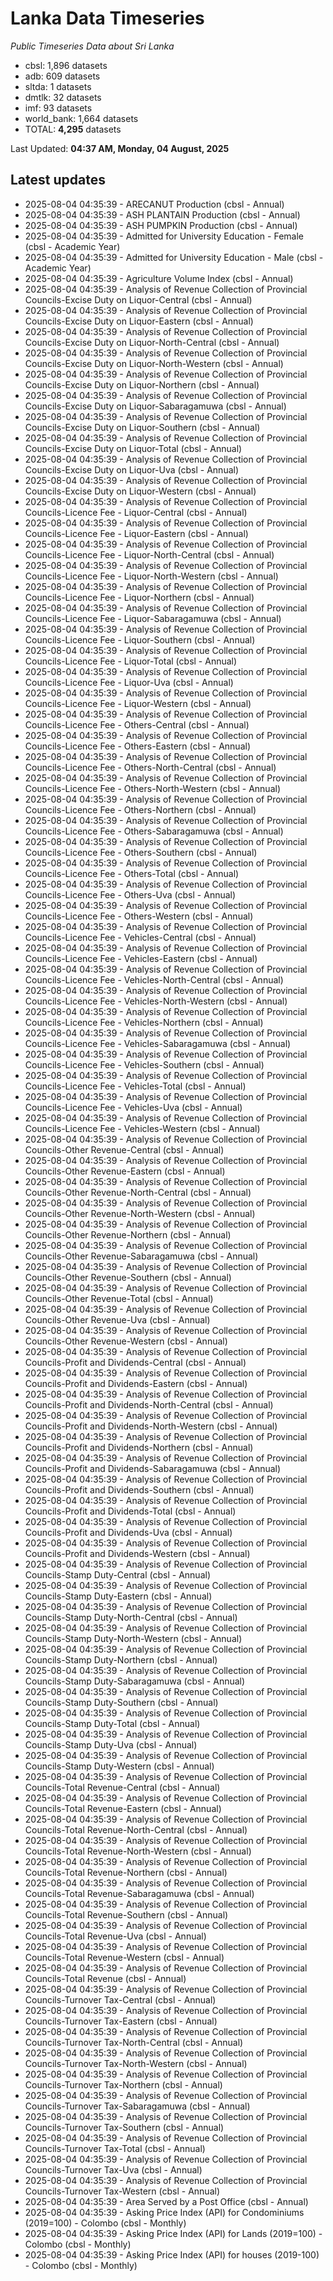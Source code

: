 # Lanka Data Timeseries
*Public Timeseries Data about Sri Lanka*

* cbsl: 1,896 datasets
* adb: 609 datasets
* sltda: 1 datasets
* dmtlk: 32 datasets
* imf: 93 datasets
* world_bank: 1,664 datasets
* TOTAL: **4,295** datasets

Last Updated: **04:37 AM, Monday, 04 August, 2025**

## Latest updates

* 2025-08-04 04:35:39 - ARECANUT Production (cbsl - Annual)
* 2025-08-04 04:35:39 - ASH PLANTAIN Production (cbsl - Annual)
* 2025-08-04 04:35:39 - ASH PUMPKIN Production (cbsl - Annual)
* 2025-08-04 04:35:39 - Admitted for University Education - Female (cbsl - Academic Year)
* 2025-08-04 04:35:39 - Admitted for University Education - Male (cbsl - Academic Year)
* 2025-08-04 04:35:39 - Agriculture Volume Index (cbsl - Annual)
* 2025-08-04 04:35:39 - Analysis of Revenue Collection of Provincial Councils-Excise Duty on Liquor-Central (cbsl - Annual)
* 2025-08-04 04:35:39 - Analysis of Revenue Collection of Provincial Councils-Excise Duty on Liquor-Eastern (cbsl - Annual)
* 2025-08-04 04:35:39 - Analysis of Revenue Collection of Provincial Councils-Excise Duty on Liquor-North-Central (cbsl - Annual)
* 2025-08-04 04:35:39 - Analysis of Revenue Collection of Provincial Councils-Excise Duty on Liquor-North-Western (cbsl - Annual)
* 2025-08-04 04:35:39 - Analysis of Revenue Collection of Provincial Councils-Excise Duty on Liquor-Northern (cbsl - Annual)
* 2025-08-04 04:35:39 - Analysis of Revenue Collection of Provincial Councils-Excise Duty on Liquor-Sabaragamuwa (cbsl - Annual)
* 2025-08-04 04:35:39 - Analysis of Revenue Collection of Provincial Councils-Excise Duty on Liquor-Southern (cbsl - Annual)
* 2025-08-04 04:35:39 - Analysis of Revenue Collection of Provincial Councils-Excise Duty on Liquor-Total (cbsl - Annual)
* 2025-08-04 04:35:39 - Analysis of Revenue Collection of Provincial Councils-Excise Duty on Liquor-Uva (cbsl - Annual)
* 2025-08-04 04:35:39 - Analysis of Revenue Collection of Provincial Councils-Excise Duty on Liquor-Western (cbsl - Annual)
* 2025-08-04 04:35:39 - Analysis of Revenue Collection of Provincial Councils-Licence Fee - Liquor-Central (cbsl - Annual)
* 2025-08-04 04:35:39 - Analysis of Revenue Collection of Provincial Councils-Licence Fee - Liquor-Eastern (cbsl - Annual)
* 2025-08-04 04:35:39 - Analysis of Revenue Collection of Provincial Councils-Licence Fee - Liquor-North-Central (cbsl - Annual)
* 2025-08-04 04:35:39 - Analysis of Revenue Collection of Provincial Councils-Licence Fee - Liquor-North-Western (cbsl - Annual)
* 2025-08-04 04:35:39 - Analysis of Revenue Collection of Provincial Councils-Licence Fee - Liquor-Northern (cbsl - Annual)
* 2025-08-04 04:35:39 - Analysis of Revenue Collection of Provincial Councils-Licence Fee - Liquor-Sabaragamuwa (cbsl - Annual)
* 2025-08-04 04:35:39 - Analysis of Revenue Collection of Provincial Councils-Licence Fee - Liquor-Southern (cbsl - Annual)
* 2025-08-04 04:35:39 - Analysis of Revenue Collection of Provincial Councils-Licence Fee - Liquor-Total (cbsl - Annual)
* 2025-08-04 04:35:39 - Analysis of Revenue Collection of Provincial Councils-Licence Fee - Liquor-Uva (cbsl - Annual)
* 2025-08-04 04:35:39 - Analysis of Revenue Collection of Provincial Councils-Licence Fee - Liquor-Western (cbsl - Annual)
* 2025-08-04 04:35:39 - Analysis of Revenue Collection of Provincial Councils-Licence Fee - Others-Central (cbsl - Annual)
* 2025-08-04 04:35:39 - Analysis of Revenue Collection of Provincial Councils-Licence Fee - Others-Eastern (cbsl - Annual)
* 2025-08-04 04:35:39 - Analysis of Revenue Collection of Provincial Councils-Licence Fee - Others-North-Central (cbsl - Annual)
* 2025-08-04 04:35:39 - Analysis of Revenue Collection of Provincial Councils-Licence Fee - Others-North-Western (cbsl - Annual)
* 2025-08-04 04:35:39 - Analysis of Revenue Collection of Provincial Councils-Licence Fee - Others-Northern (cbsl - Annual)
* 2025-08-04 04:35:39 - Analysis of Revenue Collection of Provincial Councils-Licence Fee - Others-Sabaragamuwa (cbsl - Annual)
* 2025-08-04 04:35:39 - Analysis of Revenue Collection of Provincial Councils-Licence Fee - Others-Southern (cbsl - Annual)
* 2025-08-04 04:35:39 - Analysis of Revenue Collection of Provincial Councils-Licence Fee - Others-Total (cbsl - Annual)
* 2025-08-04 04:35:39 - Analysis of Revenue Collection of Provincial Councils-Licence Fee - Others-Uva (cbsl - Annual)
* 2025-08-04 04:35:39 - Analysis of Revenue Collection of Provincial Councils-Licence Fee - Others-Western (cbsl - Annual)
* 2025-08-04 04:35:39 - Analysis of Revenue Collection of Provincial Councils-Licence Fee - Vehicles-Central (cbsl - Annual)
* 2025-08-04 04:35:39 - Analysis of Revenue Collection of Provincial Councils-Licence Fee - Vehicles-Eastern (cbsl - Annual)
* 2025-08-04 04:35:39 - Analysis of Revenue Collection of Provincial Councils-Licence Fee - Vehicles-North-Central (cbsl - Annual)
* 2025-08-04 04:35:39 - Analysis of Revenue Collection of Provincial Councils-Licence Fee - Vehicles-North-Western (cbsl - Annual)
* 2025-08-04 04:35:39 - Analysis of Revenue Collection of Provincial Councils-Licence Fee - Vehicles-Northern (cbsl - Annual)
* 2025-08-04 04:35:39 - Analysis of Revenue Collection of Provincial Councils-Licence Fee - Vehicles-Sabaragamuwa (cbsl - Annual)
* 2025-08-04 04:35:39 - Analysis of Revenue Collection of Provincial Councils-Licence Fee - Vehicles-Southern (cbsl - Annual)
* 2025-08-04 04:35:39 - Analysis of Revenue Collection of Provincial Councils-Licence Fee - Vehicles-Total (cbsl - Annual)
* 2025-08-04 04:35:39 - Analysis of Revenue Collection of Provincial Councils-Licence Fee - Vehicles-Uva (cbsl - Annual)
* 2025-08-04 04:35:39 - Analysis of Revenue Collection of Provincial Councils-Licence Fee - Vehicles-Western (cbsl - Annual)
* 2025-08-04 04:35:39 - Analysis of Revenue Collection of Provincial Councils-Other Revenue-Central (cbsl - Annual)
* 2025-08-04 04:35:39 - Analysis of Revenue Collection of Provincial Councils-Other Revenue-Eastern (cbsl - Annual)
* 2025-08-04 04:35:39 - Analysis of Revenue Collection of Provincial Councils-Other Revenue-North-Central (cbsl - Annual)
* 2025-08-04 04:35:39 - Analysis of Revenue Collection of Provincial Councils-Other Revenue-North-Western (cbsl - Annual)
* 2025-08-04 04:35:39 - Analysis of Revenue Collection of Provincial Councils-Other Revenue-Northern (cbsl - Annual)
* 2025-08-04 04:35:39 - Analysis of Revenue Collection of Provincial Councils-Other Revenue-Sabaragamuwa (cbsl - Annual)
* 2025-08-04 04:35:39 - Analysis of Revenue Collection of Provincial Councils-Other Revenue-Southern (cbsl - Annual)
* 2025-08-04 04:35:39 - Analysis of Revenue Collection of Provincial Councils-Other Revenue-Total (cbsl - Annual)
* 2025-08-04 04:35:39 - Analysis of Revenue Collection of Provincial Councils-Other Revenue-Uva (cbsl - Annual)
* 2025-08-04 04:35:39 - Analysis of Revenue Collection of Provincial Councils-Other Revenue-Western (cbsl - Annual)
* 2025-08-04 04:35:39 - Analysis of Revenue Collection of Provincial Councils-Profit and Dividends-Central (cbsl - Annual)
* 2025-08-04 04:35:39 - Analysis of Revenue Collection of Provincial Councils-Profit and Dividends-Eastern (cbsl - Annual)
* 2025-08-04 04:35:39 - Analysis of Revenue Collection of Provincial Councils-Profit and Dividends-North-Central (cbsl - Annual)
* 2025-08-04 04:35:39 - Analysis of Revenue Collection of Provincial Councils-Profit and Dividends-North-Western (cbsl - Annual)
* 2025-08-04 04:35:39 - Analysis of Revenue Collection of Provincial Councils-Profit and Dividends-Northern (cbsl - Annual)
* 2025-08-04 04:35:39 - Analysis of Revenue Collection of Provincial Councils-Profit and Dividends-Sabaragamuwa (cbsl - Annual)
* 2025-08-04 04:35:39 - Analysis of Revenue Collection of Provincial Councils-Profit and Dividends-Southern (cbsl - Annual)
* 2025-08-04 04:35:39 - Analysis of Revenue Collection of Provincial Councils-Profit and Dividends-Total (cbsl - Annual)
* 2025-08-04 04:35:39 - Analysis of Revenue Collection of Provincial Councils-Profit and Dividends-Uva (cbsl - Annual)
* 2025-08-04 04:35:39 - Analysis of Revenue Collection of Provincial Councils-Profit and Dividends-Western (cbsl - Annual)
* 2025-08-04 04:35:39 - Analysis of Revenue Collection of Provincial Councils-Stamp Duty-Central (cbsl - Annual)
* 2025-08-04 04:35:39 - Analysis of Revenue Collection of Provincial Councils-Stamp Duty-Eastern (cbsl - Annual)
* 2025-08-04 04:35:39 - Analysis of Revenue Collection of Provincial Councils-Stamp Duty-North-Central (cbsl - Annual)
* 2025-08-04 04:35:39 - Analysis of Revenue Collection of Provincial Councils-Stamp Duty-North-Western (cbsl - Annual)
* 2025-08-04 04:35:39 - Analysis of Revenue Collection of Provincial Councils-Stamp Duty-Northern (cbsl - Annual)
* 2025-08-04 04:35:39 - Analysis of Revenue Collection of Provincial Councils-Stamp Duty-Sabaragamuwa (cbsl - Annual)
* 2025-08-04 04:35:39 - Analysis of Revenue Collection of Provincial Councils-Stamp Duty-Southern (cbsl - Annual)
* 2025-08-04 04:35:39 - Analysis of Revenue Collection of Provincial Councils-Stamp Duty-Total (cbsl - Annual)
* 2025-08-04 04:35:39 - Analysis of Revenue Collection of Provincial Councils-Stamp Duty-Uva (cbsl - Annual)
* 2025-08-04 04:35:39 - Analysis of Revenue Collection of Provincial Councils-Stamp Duty-Western (cbsl - Annual)
* 2025-08-04 04:35:39 - Analysis of Revenue Collection of Provincial Councils-Total Revenue-Central (cbsl - Annual)
* 2025-08-04 04:35:39 - Analysis of Revenue Collection of Provincial Councils-Total Revenue-Eastern (cbsl - Annual)
* 2025-08-04 04:35:39 - Analysis of Revenue Collection of Provincial Councils-Total Revenue-North-Central (cbsl - Annual)
* 2025-08-04 04:35:39 - Analysis of Revenue Collection of Provincial Councils-Total Revenue-North-Western (cbsl - Annual)
* 2025-08-04 04:35:39 - Analysis of Revenue Collection of Provincial Councils-Total Revenue-Northern (cbsl - Annual)
* 2025-08-04 04:35:39 - Analysis of Revenue Collection of Provincial Councils-Total Revenue-Sabaragamuwa (cbsl - Annual)
* 2025-08-04 04:35:39 - Analysis of Revenue Collection of Provincial Councils-Total Revenue-Southern (cbsl - Annual)
* 2025-08-04 04:35:39 - Analysis of Revenue Collection of Provincial Councils-Total Revenue-Uva (cbsl - Annual)
* 2025-08-04 04:35:39 - Analysis of Revenue Collection of Provincial Councils-Total Revenue-Western (cbsl - Annual)
* 2025-08-04 04:35:39 - Analysis of Revenue Collection of Provincial Councils-Total Revenue (cbsl - Annual)
* 2025-08-04 04:35:39 - Analysis of Revenue Collection of Provincial Councils-Turnover Tax-Central (cbsl - Annual)
* 2025-08-04 04:35:39 - Analysis of Revenue Collection of Provincial Councils-Turnover Tax-Eastern (cbsl - Annual)
* 2025-08-04 04:35:39 - Analysis of Revenue Collection of Provincial Councils-Turnover Tax-North-Central (cbsl - Annual)
* 2025-08-04 04:35:39 - Analysis of Revenue Collection of Provincial Councils-Turnover Tax-North-Western (cbsl - Annual)
* 2025-08-04 04:35:39 - Analysis of Revenue Collection of Provincial Councils-Turnover Tax-Northern (cbsl - Annual)
* 2025-08-04 04:35:39 - Analysis of Revenue Collection of Provincial Councils-Turnover Tax-Sabaragamuwa (cbsl - Annual)
* 2025-08-04 04:35:39 - Analysis of Revenue Collection of Provincial Councils-Turnover Tax-Southern (cbsl - Annual)
* 2025-08-04 04:35:39 - Analysis of Revenue Collection of Provincial Councils-Turnover Tax-Total (cbsl - Annual)
* 2025-08-04 04:35:39 - Analysis of Revenue Collection of Provincial Councils-Turnover Tax-Uva (cbsl - Annual)
* 2025-08-04 04:35:39 - Analysis of Revenue Collection of Provincial Councils-Turnover Tax-Western (cbsl - Annual)
* 2025-08-04 04:35:39 - Area Served by a Post Office (cbsl - Annual)
* 2025-08-04 04:35:39 - Asking Price Index (API) for Condominiums (2019=100) - Colombo (cbsl - Monthly)
* 2025-08-04 04:35:39 - Asking Price Index (API) for Lands (2019=100) - Colombo (cbsl - Monthly)
* 2025-08-04 04:35:39 - Asking Price Index (API) for houses (2019-100) - Colombo (cbsl - Monthly)